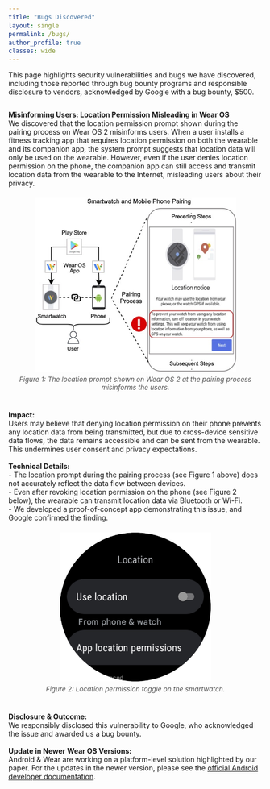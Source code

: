 ```yaml
---
title: "Bugs Discovered"
layout: single
permalink: /bugs/
author_profile: true
classes: wide
---
```


<style>
.page__title {
    color: #494e52 !important;
    font-weight: bold;
}
.page__content {
    font-size: 1em;
    color: #494e52;
}
</style>

<div class="bugs-intro">
This page highlights security vulnerabilities and bugs we have discovered, including those reported through bug bounty programs and responsible disclosure to vendors, acknowledged by Google with a bug bounty, $500.
</div>

<!-- Add your detailed bug discovery content here, e.g., bug titles, affected systems, dates, and outcomes. -->

<div style="margin-bottom: 2em;"></div>
<div>
  <b>Misinforming Users: Location Permission Misleading in Wear OS</b><br>
  We discovered that the location permission prompt shown during the pairing process on Wear OS 2 misinforms users. When a user installs a fitness tracking app that requires location permission on both the wearable and its companion app, the system prompt suggests that location data will only be used on the wearable. However, even if the user denies location permission on the phone, the companion app can still access and transmit location data from the wearable to the Internet, misleading users about their privacy.
  <div style="text-align:center; margin: 1.5em 0;">
    <img src="/assets/images/figure1_wearos_location_prompt.jpg" alt="Wear OS Location Prompt Misinforming Users" style="max-width: 400px; display: block; margin-left: auto; margin-right: auto;">
    <div style="font-size: 0.95em; color: #555; margin-top: 0.5em;"><i>Figure 1: The location prompt shown on Wear OS 2 at the pairing process misinforms the users.</i></div>
  </div>
  <br>
  <b>Impact:</b><br>
  Users may believe that denying location permission on their phone prevents any location data from being transmitted, but due to cross-device sensitive data flows, the data remains accessible and can be sent from the wearable. This undermines user consent and privacy expectations.
  <br><br>
  <b>Technical Details:</b><br>
  - The location prompt during the pairing process (see Figure 1 above) does not accurately reflect the data flow between devices.<br>
  - Even after revoking location permission on the phone (see Figure 2 below), the wearable can transmit location data via Bluetooth or Wi-Fi.<br>
  - We developed a proof-of-concept app demonstrating this issue, and Google confirmed the finding.
  <div style="text-align:center; margin: 1.5em 0;">
    <img src="/assets/images/figure2_wearos_location_toggle.jpg" alt="Wear OS Location Toggle" style="max-width: 300px; display: block; margin-left: auto; margin-right: auto;">
    <div style="font-size: 0.95em; color: #555; margin-top: 0.5em;"><i>Figure 2: Location permission toggle on the smartwatch.</i></div>
  </div>
  <br>
  <b>Disclosure & Outcome:</b><br>
  We responsibly disclosed this vulnerability to Google, who acknowledged the issue and awarded us a bug bounty.
  <br><br>
  <b>Update in Newer Wear OS Versions:</b><br>
  Android & Wear are working on a platform-level solution highlighted by our paper. For the updates in the newer version, please see the <a href="https://developer.android.com/training/wearables/apps/permissions" target="_blank">official Android developer documentation</a>.
</div>
<div style="margin-bottom: 2em;"></div> 